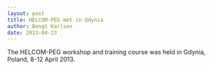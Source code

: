 ```yaml
---
layout: post
title: HELCOM-PEG met in Gdynia
author: Bengt Karlson
date: 2013-04-23
---
```


The HELCOM-PEG workshop and training course was held in Gdynia, Poland, 8-12 April 2013.